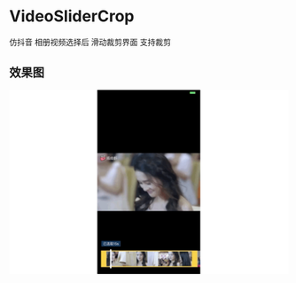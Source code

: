 # VideoSliderCrop
仿抖音 相册视频选择后 滑动裁剪界面
支持裁剪

## 效果图
![图片展示](https://raw.githubusercontent.com/1401788197/VideoSliderCrop/master/VideoPlayDemo/VideoCrop.gif) 

